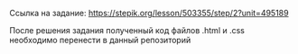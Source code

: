 Ссылка на задание: https://stepik.org/lesson/503355/step/2?unit=495189

После решения задания полученный код файлов .html и .css необходимо перенести в данный репозиторий

